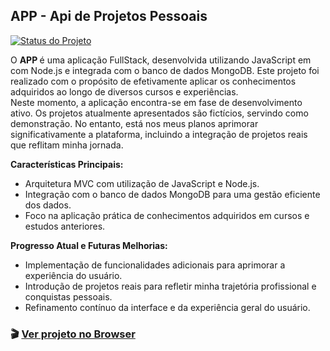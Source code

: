 ## APP - Api de Projetos Pessoais

[![Status do Projeto](https://img.shields.io/badge/Status-Em_Desenvolvimento-brightgreen?color=yellow)](#)

<p >
O <strong> APP </strong>é uma aplicação FullStack, desenvolvida utilizando JavaScript em com Node.js e integrada com o banco de dados MongoDB. Este projeto foi realizado com o propósito de efetivamente aplicar os conhecimentos adquiridos ao longo de diversos cursos e experiências. <br>
Neste momento, a aplicação encontra-se em fase de desenvolvimento ativo. Os projetos atualmente apresentados são fictícios, servindo como demonstração. No entanto, está nos meus planos aprimorar significativamente a plataforma, incluindo a integração de projetos reais que reflitam minha jornada.
 </p>



**Características Principais:**
- Arquitetura MVC com utilização de JavaScript e Node.js.
- Integração com o banco de dados MongoDB para uma gestão eficiente dos dados.
- Foco na aplicação prática de conhecimentos adquiridos em cursos e estudos anteriores.

**Progresso Atual e Futuras Melhorias:**
- Implementação de funcionalidades adicionais para aprimorar a experiência do usuário.
- Introdução de projetos reais para refletir minha trajetória profissional e conquistas pessoais.
- Refinamento contínuo da interface e da experiência geral do usuário.

### 🎬 [Ver projeto no Browser](https://delisg.github.io/app/src/view/projetos.html)